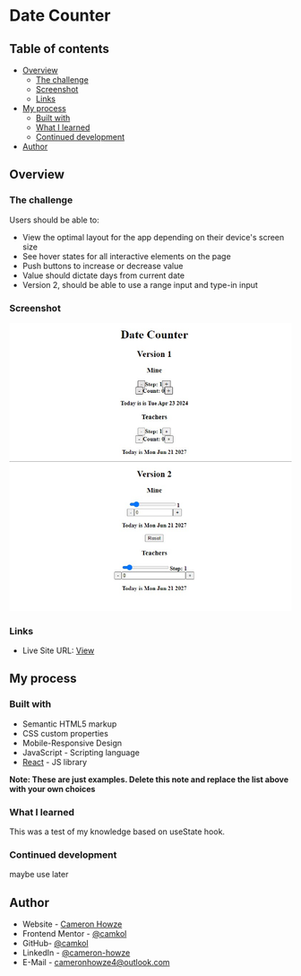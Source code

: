 # Date Counter

## Table of contents

- [Overview](#overview)
  - [The challenge](#the-challenge)
  - [Screenshot](#screenshot)
  - [Links](#links)
- [My process](#my-process)
  - [Built with](#built-with)
  - [What I learned](#what-i-learned)
  - [Continued development](#continued-development)
- [Author](#author)

## Overview

### The challenge

Users should be able to:

- View the optimal layout for the app depending on their device's screen size
- See hover states for all interactive elements on the page
- Push buttons to increase or decrease value
- Value should dictate days from current date
- Version 2, should be able to use a range input and type-in input

### Screenshot

![](./screen.JPG)

### Links

- Live Site URL: [View](https://datecounter3.netlify.app/)

## My process

### Built with

- Semantic HTML5 markup
- CSS custom properties
- Mobile-Responsive Design
- JavaScript - Scripting language
- [React](https://reactjs.org/) - JS library

**Note: These are just examples. Delete this note and replace the list above with your own choices**

### What I learned

This was a test of my knowledge based on useState hook.

### Continued development

maybe use later

## Author

- Website - [Cameron Howze](https://camkol.github.io/)
- Frontend Mentor - [@camkol](https://www.frontendmentor.io/profile/camkol)
- GitHub- [@camkol](https://github.com/camkol)
- LinkedIn - [@cameron-howze](https://www.linkedin.com/in/cameron-howze-28a646109/)
- E-Mail - [cameronhowze4@outlook.com](mailto:cameronhowze4@outlook.com)
